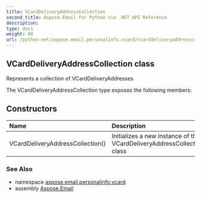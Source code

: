 ```yaml
---
title: VCardDeliveryAddressCollection
second_title: Aspose.Email for Python via .NET API Reference
description: 
type: docs
weight: 40
url: /python-net/aspose.email.personalinfo.vcard/vcarddeliveryaddresscollection/
---
```


## VCardDeliveryAddressCollection class

Represents a collection of VCardDeliveryAddresses

The VCardDeliveryAddressCollection type exposes the following members:
## Constructors
| Name | Description |
| :- | :- |
|VCardDeliveryAddressCollection()|Initializes a new instance of the VCardDeliveryAddressCollection class|

### See Also

* namespace [aspose.email.personalinfo.vcard](/python-net/aspose.email.personalinfo.vcard/)
* assembly [Aspose.Email](/python-net/)

